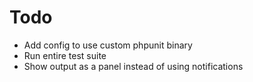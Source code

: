# Todo

* Add config to use custom phpunit binary
* Run entire test suite
* Show output as a panel instead of using notifications
